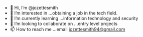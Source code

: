- 👋 Hi, I’m @jozettesmith
- 👀 I’m interested in ...obtaining a job in the tech field.
- 🌱 I’m currently learning ...information technology and security 
- 💞️ I’m looking to collaborate on ...entry level projects
- 📫 How to reach me ...email jozettesmith94@gmail.com

<!---
jozettesmith/jozettesmith is a ✨ special ✨ repository because its `README.md` (this file) appears on your GitHub profile.
You can click the Preview link to take a look at your changes.
--->
